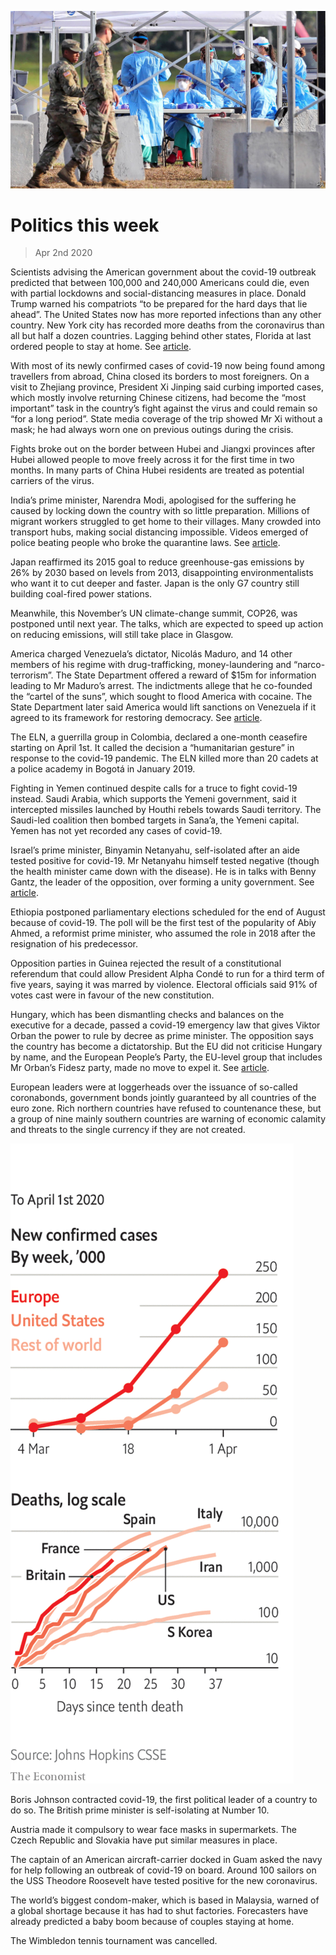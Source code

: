 ![](./images/20200404_WWP001_0.jpg)

# Politics this week

> Apr 2nd 2020

Scientists advising the American government about the covid-19 outbreak predicted that between 100,000 and 240,000 Americans could die, even with partial lockdowns and social-distancing measures in place. Donald Trump warned his compatriots “to be prepared for the hard days that lie ahead”. The United States now has more reported infections than any other country. New York city has recorded more deaths from the coronavirus than all but half a dozen countries. Lagging behind other states, Florida at last ordered people to stay at home. See [article](https://www.economist.com//united-states/2020/04/02/covid-19-and-americas-political-system).

With most of its newly confirmed cases of covid-19 now being found among travellers from abroad, China closed its borders to most foreigners. On a visit to Zhejiang province, President Xi Jinping said curbing imported cases, which mostly involve returning Chinese citizens, had become the “most important” task in the country’s fight against the virus and could remain so “for a long period”. State media coverage of the trip showed Mr Xi without a mask; he had always worn one on previous outings during the crisis.

Fights broke out on the border between Hubei and Jiangxi provinces after Hubei allowed people to move freely across it for the first time in two months. In many parts of China Hubei residents are treated as potential carriers of the virus.

India’s prime minister, Narendra Modi, apologised for the suffering he caused by locking down the country with so little preparation. Millions of migrant workers struggled to get home to their villages. Many crowded into transport hubs, making social distancing impossible. Videos emerged of police beating people who broke the quarantine laws. See [article](https://www.economist.com//asia/2020/04/02/lockdowns-in-asia-have-sparked-a-stampede-home).

Japan reaffirmed its 2015 goal to reduce greenhouse-gas emissions by 26% by 2030 based on levels from 2013, disappointing environmentalists who want it to cut deeper and faster. Japan is the only G7 country still building coal-fired power stations.

Meanwhile, this November’s UN climate-change summit, COP26, was postponed until next year. The talks, which are expected to speed up action on reducing emissions, will still take place in Glasgow.

America charged Venezuela’s dictator, Nicolás Maduro, and 14 other members of his regime with drug-trafficking, money-laundering and “narco-terrorism”. The State Department offered a reward of $15m for information leading to Mr Maduro’s arrest. The indictments allege that he co-founded the “cartel of the suns”, which sought to flood America with cocaine. The State Department later said America would lift sanctions on Venezuela if it agreed to its framework for restoring democracy. See [article](https://www.economist.com//the-americas/2020/04/02/the-unintended-consequences-of-indicting-nicolas-maduro).

The ELN, a guerrilla group in Colombia, declared a one-month ceasefire starting on April 1st. It called the decision a “humanitarian gesture” in response to the covid-19 pandemic. The ELN killed more than 20 cadets at a police academy in Bogotá in January 2019.

Fighting in Yemen continued despite calls for a truce to fight covid-19 instead. Saudi Arabia, which supports the Yemeni government, said it intercepted missiles launched by Houthi rebels towards Saudi territory. The Saudi-led coalition then bombed targets in Sana’a, the Yemeni capital. Yemen has not yet recorded any cases of covid-19.

Israel’s prime minister, Binyamin Netanyahu, self-isolated after an aide tested positive for covid-19. Mr Netanyahu himself tested negative (though the health minister came down with the disease). He is in talks with Benny Gantz, the leader of the opposition, over forming a unity government. See [article](https://www.economist.com//middle-east-and-africa/2020/04/04/why-covid-19-has-spread-among-israels-ultra-orthodox).

Ethiopia postponed parliamentary elections scheduled for the end of August because of covid-19. The poll will be the first test of the popularity of Abiy Ahmed, a reformist prime minister, who assumed the role in 2018 after the resignation of his predecessor.

Opposition parties in Guinea rejected the result of a constitutional referendum that could allow President Alpha Condé to run for a third term of five years, saying it was marred by violence. Electoral officials said 91% of votes cast were in favour of the new constitution.

Hungary, which has been dismantling checks and balances on the executive for a decade, passed a covid-19 emergency law that gives Viktor Orban the power to rule by decree as prime minister. The opposition says the country has become a dictatorship. But the EU did not criticise Hungary by name, and the European People’s Party, the EU-level group that includes Mr Orban’s Fidesz party, made no move to expel it. See [article](https://www.economist.com//europe/2020/04/02/how-hungarys-leader-viktor-orban-gets-away-with-it).

European leaders were at loggerheads over the issuance of so-called coronabonds, government bonds jointly guaranteed by all countries of the euro zone. Rich northern countries have refused to countenance these, but a group of nine mainly southern countries are warning of economic calamity and threats to the single currency if they are not created.

![](./images/20200404_WWC004.png)

Boris Johnson contracted covid-19, the first political leader of a country to do so. The British prime minister is self-isolating at Number 10.

Austria made it compulsory to wear face masks in supermarkets. The Czech Republic and Slovakia have put similar measures in place.

The captain of an American aircraft-carrier docked in Guam asked the navy for help following an outbreak of covid-19 on board. Around 100 sailors on the USS Theodore Roosevelt have tested positive for the new coronavirus.

The world’s biggest condom-maker, which is based in Malaysia, warned of a global shortage because it has had to shut factories. Forecasters have already predicted a baby boom because of couples staying at home.

The Wimbledon tennis tournament was cancelled.
